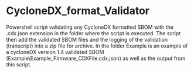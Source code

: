 # CycloneDX_format_Validator
Powershell script validating any CycloneDX formatted SBOM with the .cdx.json extension in the folder where the script is executed.
The script then add the validated SBOM files and the logging of the validation (transcript) into a zip file for archive.
In the folder Example is an example of a cycloneDX version 1.4 validated SBOM (Example\Example_Firmware_CDXFile.cdx.json) as well as the output from this script.
